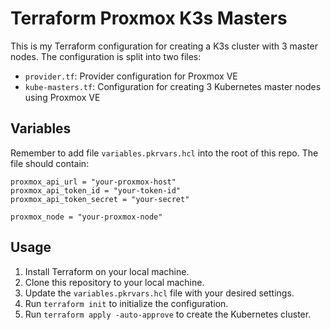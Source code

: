 # Terraform Proxmox K3s Masters

This is my Terraform configuration for creating a K3s cluster with 3 master nodes. The configuration is split into two files:

- `provider.tf`: Provider configuration for Proxmox VE
- `kube-masters.tf`: Configuration for creating 3 Kubernetes master nodes using Proxmox VE

## Variables
Remember to add file `variables.pkrvars.hcl` into the root of this repo.
The file should contain: 
```text
proxmox_api_url = "your-proxmox-host"
proxmox_api_token_id = "your-token-id"
proxmox_api_token_secret = "your-secret"

proxmox_node = "your-proxmox-node"
```

## Usage

1. Install Terraform on your local machine.
2. Clone this repository to your local machine.
3. Update the `variables.pkrvars.hcl` file with your desired settings.
4. Run `terraform init` to initialize the configuration.
5. Run `terraform apply -auto-approve` to create the Kubernetes cluster.
